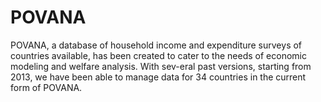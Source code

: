 # POVANA
POVANA, a database of household income and expenditure surveys of countries available, has been created to cater to the needs of economic modeling and welfare analysis. With sev-eral past versions, starting from 2013, we have been able to manage data for 34 countries in the current form of POVANA.
